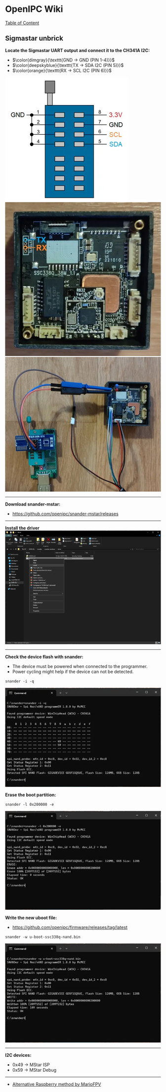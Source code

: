 # OpenIPC Wiki
[Table of Content](../README.md)

Sigmastar unbrick
---

**Locate the Sigmastar UART output and connect it to the CH341A I2C:**
- $\color{dimgray}{\texttt{GND -> GND (PIN 1-4)}}$
- $\color{deepskyblue}{\texttt{TX -> SDA I2C (PIN 5)}}$
- $\color{orange}{\texttt{RX -> SCL I2C (PIN 6)}}$

<img src="../images/sigmastar-ch341a.webp">
<img src="../images/sigmastar-uart.webp">
<img src="../images/sigmastar-example.webp">

---

**Download snander-mstar:**
- https://github.com/openipc/snander-mstar/releases

---

**Install the driver**
<img src="../images/sigmastar-driver.webp">

---



**Check the device flash with snander:**
- The device must be powered when connected to the programmer.
- Power cycling might help if the device can not be detected.
```
snander -i -q
```

<img src="../images/sigmastar-check.webp">

**Erase the boot partition:**
```
snander -l 0x200000 -e
```

<img src="../images/sigmastar-erase.webp">

**Write the new uboot file:**
- https://github.com/openipc/firmware/releases/tag/latest
```
snander -w u-boot-ssc338q-nand.bin
```

<img src="../images/sigmastar-write.webp">

---

**I2C devices:**
- 0x49 -> MStar ISP
- 0x59 -> MStar Debug

---

- [Alternative Raspberry method by MarioFPV](https://youtu.be/88C8UvyKQlQ)
